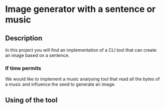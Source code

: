 # Image generator with a sentence or music

## Description
In this project you will find an implementation of a CLI tool that can create an image based on a sentence.

### If time permits
We would like to implement a music analysing tool that read all the bytes of a music and influence the seed to generate an image.

## Using of the tool
